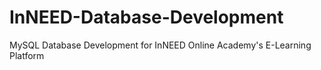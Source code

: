 # InNEED-Database-Development
MySQL Database Development for InNEED Online Academy's E-Learning Platform
